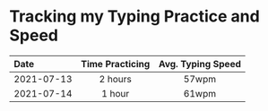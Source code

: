 # Tracking my Typing Practice and Speed

| Date       | Time Practicing | Avg. Typing Speed |
| :--------- | :-------------: | :---------------: |
| 2021-07-13 |     2 hours     |       57wpm       |
| 2021-07-14 |     1 hour      |       61wpm       |

